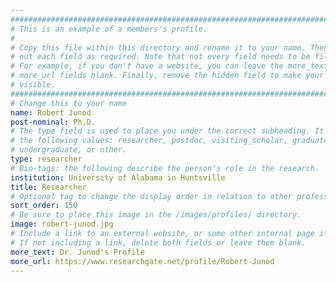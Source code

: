 ```yaml
---
################################################################################
# This is an example of a members's profile.                                   #
#                                                                              #
# Copy this file within this directory and rename it to your name. Then fill   #
# out each field as required. Note that not every field needs to be filled out.#
# For example, if you don't have a website, you can leave the more_text and    #
# more_url fields blank. Finally, remove the hidden field to make your profile #
# visible.                                                                     #
################################################################################
# Change this to your name
name: Robert Junod
post-nominal: Ph.D.
# The type field is used to place you under the correct subheading. It may be of
# the following values: researcher, postdoc, visiting_scholar, graduate,
# undergraduate, or other.
type: researcher
# Bio-tags: the following describe the person's role in the research.
institution: University of Alabama in Huntsville
title: Researcher
# Optional tag to change the display order in relation to other professors
sort_order: 150
# Be sure to place this image in the /images/profiles/ directory.
image: robert-junod.jpg
# Include a link to an external website, or some other internal page if desired.
# If not including a link, delete both fields or leave them blank.
more_text: Dr. Junod's Profile
more_url: https://www.researchgate.net/profile/Robert-Junod
---
```


